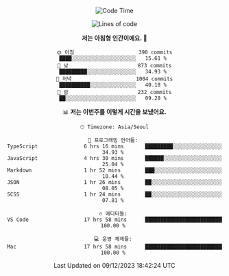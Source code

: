 <div align='center'>
 
<!--START_SECTION:waka-->
![Code Time](http://img.shields.io/badge/Code%20Time-3%2C188%20hrs%2039%20mins-blue)

![Lines of code](https://img.shields.io/badge/%EC%A0%80%EB%8A%94%20%EC%97%AC%ED%83%9C%EA%B9%8C%EC%A7%80%20-1.2%20million%20%EC%A4%84%EC%9D%98%20%EC%BD%94%EB%93%9C%EB%A5%BC%20%EC%9E%91%EC%84%B1%ED%96%88%EC%96%B4%EC%9A%94.-blue)

**저는 아침형 인간이에요. 🐤** 

```text
🌞 아침                     390 commits         ████░░░░░░░░░░░░░░░░░░░░░   15.61 % 
🌆 낮　                     873 commits         █████████░░░░░░░░░░░░░░░░   34.93 % 
🌃 저녁                     1004 commits        ██████████░░░░░░░░░░░░░░░   40.18 % 
🌙 밤　                     232 commits         ██░░░░░░░░░░░░░░░░░░░░░░░   09.28 % 
```


📊 **저는 이번주를 이렇게 시간을 보냈어요.** 

```text
🕑︎ Timezone: Asia/Seoul

💬 프로그래밍 언어들: 
TypeScript               6 hrs 16 mins       █████████░░░░░░░░░░░░░░░░   34.93 % 
JavaScript               4 hrs 30 mins       ██████░░░░░░░░░░░░░░░░░░░   25.04 % 
Markdown                 1 hr 52 mins        ███░░░░░░░░░░░░░░░░░░░░░░   10.44 % 
JSON                     1 hr 26 mins        ██░░░░░░░░░░░░░░░░░░░░░░░   08.05 % 
SCSS                     1 hr 24 mins        ██░░░░░░░░░░░░░░░░░░░░░░░   07.81 % 

🔥 에디터들: 
VS Code                  17 hrs 58 mins      █████████████████████████   100.00 % 

💻 운영 체제들: 
Mac                      17 hrs 58 mins      █████████████████████████   100.00 % 
```


 Last Updated on 09/12/2023 18:42:24 UTC
<!--END_SECTION:waka-->
 </div>
<!---
Emewjin/Emewjin is a ✨ special ✨ repository because its `README.md` (this file) appears on your GitHub profile.
You can click the Preview link to take a look at your changes.
--->
